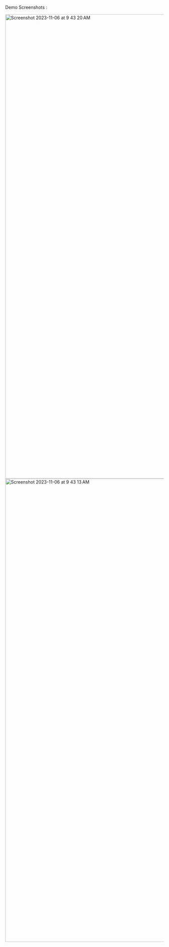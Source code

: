 Demo Screenshots : 


<img width="1470" alt="Screenshot 2023-11-06 at 9 43 20 AM" src="https://github.com/SFA23SCM76S/Task-1/assets/62373742/614e26e6-4e02-4e66-bd4b-e34f1a7314b8">
<img width="1467" alt="Screenshot 2023-11-06 at 9 43 13 AM" src="https://github.com/SFA23SCM76S/Task-1/assets/62373742/017cec17-7229-4ba2-92aa-e8c5360c19af">

